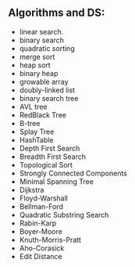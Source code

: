 ## Algorithms and DS:

- linear search.
- binary search
- quadratic sorting
- merge sort
- heap sort
- binary heap
- growable array
- doubly-linked list
- binary search tree
- AVL tree
- RedBlack Tree
- B-tree
- Splay Tree
- HashTable
- Depth First Search
- Breadth First Search
- Topological Sort
- Strongly Connected Components
- Minimal Spanning Tree
- Dijkstra
- Floyd-Warshall
- Bellman-Ford
- Quadratic Substring Search
- Rabin-Karp
- Boyer-Moore
- Knuth-Morris-Pratt
- Aho-Corasick
- Edit Distance
